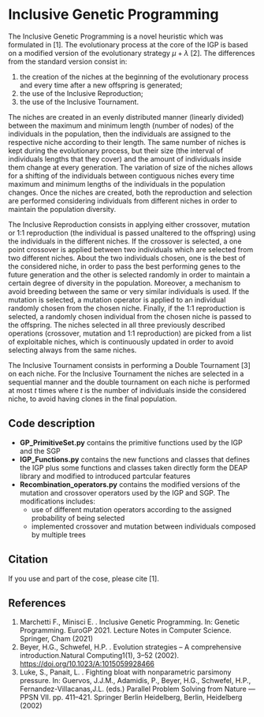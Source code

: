 # Inclusive Genetic Programming

The Inclusive Genetic Programming is a novel heuristic which was formulated in [1]. 
The evolutionary process at the core of the IGP is based on a modified version of the evolutionary strategy $\mu+\lambda$ [2]. The differences from 
the standard version consist in: 
1. the creation of the niches at the beginning of the evolutionary process and every time after a new offspring is generated; 
2. the use of the Inclusive Reproduction; 
3. the use of the Inclusive Tournament.

The niches are created in an evenly distributed manner (linearly divided) between the maximum and minimum length (number of nodes) of the individuals in the 
population, then the individuals are assigned to the respective niche according to their length. The same number of niches is kept during the evolutionary process, 
but their size (the interval of individuals lengths that they cover) and the amount of individuals inside them change at every generation. The variation of size of 
the niches allows for a shifting of the individuals between contiguous niches every time maximum and minimum lengths of the individuals in the population changes. 
Once the niches are created, both the reproduction and selection are performed considering individuals from different niches in order to maintain the population 
diversity. 

The Inclusive Reproduction consists in applying either crossover, mutation or 1:1 reproduction (the individual is passed unaltered to the offspring) using the 
individuals in the different niches. If the crossover is selected, a one point crossover is applied between two individuals which are selected from two different
niches. About the two individuals chosen, one is the best of the considered niche, in order to pass the best performing genes to the future generation and the 
other is selected randomly in order to maintain a certain degree of diversity in the population. Moreover, a mechanism to avoid breeding between the same or very 
similar individuals is used. If the mutation is selected, a mutation operator is applied to an individual randomly chosen from the chosen niche. 
Finally, if the 1:1 reproduction is selected, a randomly chosen individual from the chosen niche is passed to the offspring. The niches selected in all three 
previously described operations (crossover, mutation and 1:1 reproduction) are picked from a list of exploitable niches, which is continuously updated in order to 
avoid selecting always from the same niches. 

The Inclusive Tournament consists in performing a Double Tournament [3] on each niche. For the Inclusive Tournament the niches are selected in a sequential 
manner and the double tournament on each niche is performed at most $t$ times where $t$ is the number of individuals inside the considered niche, to avoid having 
clones in the final population.

## Code description

* **GP_PrimitiveSet.py** contains the primitive functions used by the IGP and the SGP
* **IGP_Functions.py** contains the new functions and classes that defines the IGP plus some functions and classes taken directly form the DEAP library and modified to introduced partcular features
* **Recombination_operators.py** contains the modified versions of the mutation and crossover operators used by the IGP and SGP. The modifications includes:
  * use of different mutation operators according to the assigned probability of being selected
  * implemented crossover and mutation between individuals composed by multiple trees

## Citation

If you use and part of the cose, please cite [1].

## References
1. Marchetti F., Minisci E. . Inclusive Genetic Programming. In: Genetic Programming. EuroGP 2021. Lecture Notes in Computer Science. Springer, Cham (2021)
2. Beyer, H.G., Schwefel, H.P. . Evolution strategies – A comprehensive introduction.Natural Computing1(1), 3–52 (2002). https://doi.org/10.1023/A:1015059928466
3. Luke, S., Panait, L. . Fighting bloat with nonparametric parsimony pressure. In: Guervos, J.J.M., Adamidis, P., Beyer, H.G., Schwefel, H.P., Fernandez-Villacanas,J.L. (eds.)  Parallel  Problem  Solving  from  Nature  —  PPSN  VII.  pp.  411–421. Springer Berlin Heidelberg, Berlin, Heidelberg (2002)

